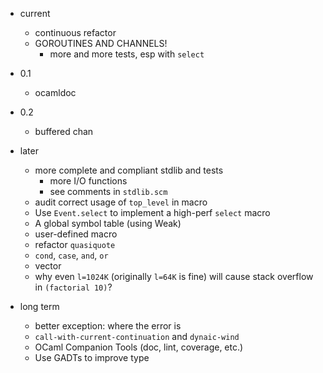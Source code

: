 * current
    * continuous refactor
    * GOROUTINES AND CHANNELS!
        * more and more tests, esp with `select`

* 0.1
    * ocamldoc

* 0.2
    * buffered chan

* later
    * more complete and compliant stdlib and tests
        * more I/O functions
        * see comments in `stdlib.scm`
    * audit correct usage of `top_level` in macro
    * Use `Event.select` to implement a high-perf `select` macro
    * A global symbol table (using Weak)
    * user-defined macro
    * refactor `quasiquote`
    * `cond`, `case`, `and`, `or`
    * vector
    * why even `l=1024K` (originally `l=64K` is fine) will cause stack overflow in `(factorial 10)`?

* long term
    * better exception: where the error is
    * `call-with-current-continuation` and `dynaic-wind`
    * OCaml Companion Tools (doc, lint, coverage, etc.)
    * Use GADTs to improve type
